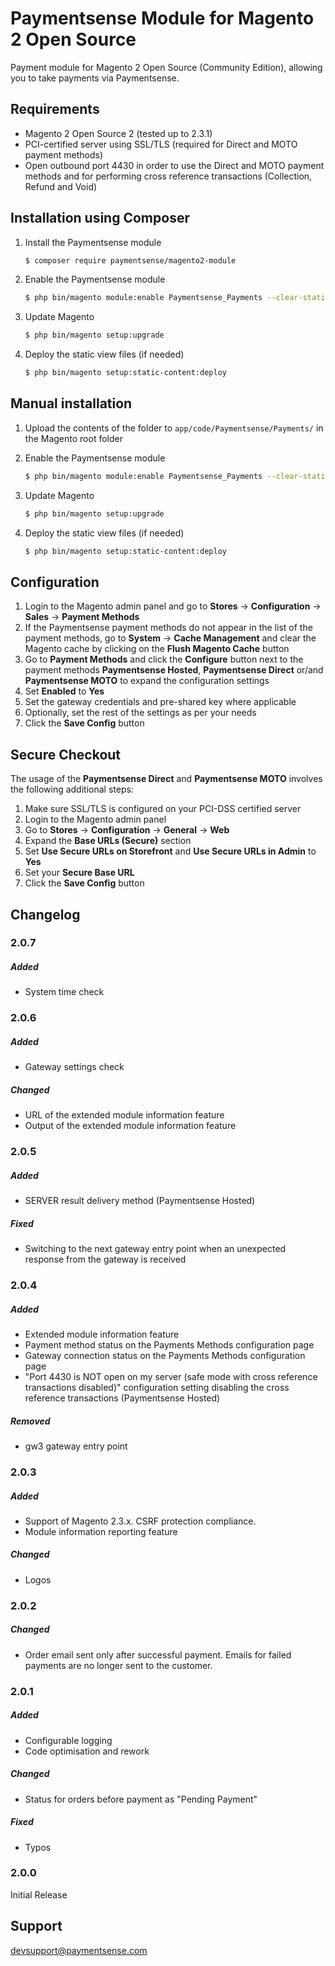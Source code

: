 Paymentsense Module for Magento 2 Open Source
=============================================

Payment module for Magento 2 Open Source (Community Edition), allowing you to take payments via Paymentsense.

Requirements
------------

* Magento 2 Open Source 2 (tested up to 2.3.1)
* PCI-certified server using SSL/TLS (required for Direct and MOTO payment methods)
* Open outbound port 4430 in order to use the Direct and MOTO payment methods and for performing cross reference transactions (Collection, Refund and Void)

Installation using Composer
---------------------------

1. Install the Paymentsense module

    ```sh
    $ composer require paymentsense/magento2-module
    ```

2. Enable the Paymentsense module

    ```sh
    $ php bin/magento module:enable Paymentsense_Payments --clear-static-content
    ```

3. Update Magento

    ```sh
    $ php bin/magento setup:upgrade
    ```

4. Deploy the static view files (if needed)
    ```sh
    $ php bin/magento setup:static-content:deploy
    ```

Manual installation 
-------------------

1. Upload the contents of the folder to ```app/code/Paymentsense/Payments/``` in the Magento root folder

2. Enable the Paymentsense module

    ```sh
    $ php bin/magento module:enable Paymentsense_Payments --clear-static-content
    ```

3. Update Magento

    ```sh
    $ php bin/magento setup:upgrade
    ```

4. Deploy the static view files (if needed)
    ```sh
    $ php bin/magento setup:static-content:deploy
    ```

Configuration
-------------

1. Login to the Magento admin panel and go to **Stores** -> **Configuration** -> **Sales** -> **Payment Methods**
2. If the Paymentsense payment methods do not appear in the list of the payment methods, go to 
  **System** -> **Cache Management** and clear the Magento cache by clicking on the **Flush Magento Cache** button
3. Go to **Payment Methods** and click the **Configure** button next to the payment methods **Paymentsense Hosted**, 
  **Paymentsense Direct** or/and **Paymentsense MOTO** to expand the configuration settings
4. Set **Enabled** to **Yes**
5. Set the gateway credentials and pre-shared key where applicable
6. Optionally, set the rest of the settings as per your needs
7. Click the **Save Config** button

Secure Checkout
---------------

The usage of the **Paymentsense Direct** and **Paymentsense MOTO** involves the following additional steps:

1. Make sure SSL/TLS is configured on your PCI-DSS certified server
2. Login to the Magento admin panel
3. Go to **Stores** -> **Configuration** -> **General** -> **Web** 
4. Expand the **Base URLs (Secure)** section 
5. Set **Use Secure URLs on Storefront** and **Use Secure URLs in Admin** to **Yes**
6. Set your **Secure Base URL** 
7. Click the **Save Config** button

Changelog
---------

### 2.0.7
##### Added
- System time check


### 2.0.6
##### Added
- Gateway settings check

##### Changed
- URL of the extended module information feature
- Output of the extended module information feature


### 2.0.5
##### Added
- SERVER result delivery method (Paymentsense Hosted)

##### Fixed
- Switching to the next gateway entry point when an unexpected response from the gateway is received


### 2.0.4
##### Added
- Extended module information feature
- Payment method status on the Payments Methods configuration page
- Gateway connection status on the Payments Methods configuration page
- "Port 4430 is NOT open on my server (safe mode with cross reference transactions disabled)" configuration setting disabling the cross reference transactions (Paymentsense Hosted)

##### Removed
- gw3 gateway entry point


### 2.0.3
##### Added
- Support of Magento 2.3.x. CSRF protection compliance.
- Module information reporting feature

##### Changed
- Logos


### 2.0.2
##### Changed
- Order email sent only after successful payment. Emails for failed payments are no longer sent to the customer.


### 2.0.1
##### Added
- Configurable logging
- Code optimisation and rework

##### Changed
- Status for orders before payment as "Pending Payment"

##### Fixed
- Typos


### 2.0.0
Initial Release

Support
-------

[devsupport@paymentsense.com](mailto:devsupport@paymentsense.com)
